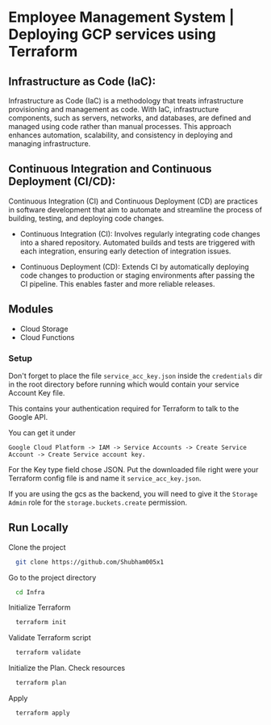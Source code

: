 # Employee Management System | Deploying GCP services using Terraform

## Infrastructure as Code (IaC):

Infrastructure as Code (IaC) is a methodology that treats infrastructure provisioning and management as code. With IaC, infrastructure components, such as servers, networks, and databases, are defined and managed using code rather than manual processes. This approach enhances automation, scalability, and consistency in deploying and managing infrastructure.

## Continuous Integration and Continuous Deployment (CI/CD):

Continuous Integration (CI) and Continuous Deployment (CD) are practices in software development that aim to automate and streamline the process of building, testing, and deploying code changes.

- Continuous Integration (CI): Involves regularly integrating code changes into a shared repository. Automated builds and tests are triggered with each integration, ensuring early detection of integration issues.

- Continuous Deployment (CD): Extends CI by automatically deploying code changes to production or staging environments after passing the CI pipeline. This enables faster and more reliable releases.

## Modules

- Cloud Storage
- Cloud Functions

### Setup

Don't forget to place the file `service_acc_key.json` inside the `credentials` dir in the root directory before running which would contain your service Account Key file.

This contains your authentication required for Terraform to talk to the Google API.

You can get it under

`Google Cloud Platform -> IAM -> Service Accounts -> Create Service Account -> Create Service account key.`

For the Key type field chose JSON. Put the downloaded file right were your Terraform config file is and name it `service_acc_key.json`.

If you are using the gcs as the backend, you will need to give it the `Storage Admin` role for the `storage.buckets.create` permission.

## Run Locally

Clone the project

```bash
  git clone https://github.com/Shubham005x1
```

Go to the project directory

```bash
  cd Infra
```

Initialize Terraform

```bash
  terraform init
```

Validate Terraform script

```bash
  terraform validate
```

Initialize the Plan. Check resources

```bash
  terraform plan
```

Apply

```bash
  terraform apply
```

